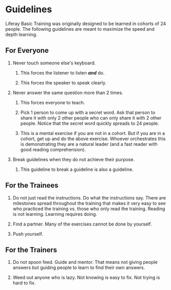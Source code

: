 # Guidelines

Liferay Basic Training was originally designed to be learned in cohorts of 24 people. The following guidelines are meant to maximize the speed and depth learning.

## For Everyone

1. Never touch someone else's keyboard.

	1. This forces the listener to listen ***and*** do.

	1. This forces the speaker to speak clearly.

1. Never answer the same question more than 2 times.

	1. This forces everyone to teach.

	1. Pick 1 person to come up with a secret word. Ask that person to share it with only 2 other people who can only share it with 2 other people. Notice that the secret word quickly spreads to 24 people.

	1. This is a mental exercise if you are not in a cohort. But if you are in a cohort, get up and do the above exercise. Whoever orchestrates this is demonstrating they are a natural leader (and a fast reader with good reading comprehension).

1. Break guidelines when they do not achieve their purpose.

	1. This guideline to break a guideline is also a guideline.

## For the Trainees

1. Do not just read the instructions. Do what the instructions say. There are milestones spread throughout the training that makes it very easy to see who practiced the training vs. those who only read the training. Reading is not learning. Learning requires doing.

1. Find a partner. Many of the exercises cannot be done by yourself.

1. Push yourself.

## For the Trainers

1. Do not spoon feed. Guide and mentor. That means not giving people answers but guiding people to learn to find their own answers.

1. Weed out anyone who is lazy. Not knowing is easy to fix. Not trying is hard to fix.